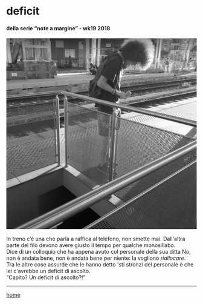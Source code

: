 ﻿
# deficit  

#### della serie “note a margine” - wk19 2018  
![](/interarete015.png "Ciampino - se ne discute")  

In treno c’è una che parla a raffica al telefono, non smette mai. Dall'altra parte del filo devono avere giusto il tempo per qualche monosillabo.  
Dice di un colloquio che ha appena avuto col personale della sua ditta No, non è andata bene, non è andata bene per niente: la vogliono *riallocare*.  
Tra le altre cose assurde che le hanno detto 'sti stronzi del personale è che lei c'avrebbe un deficit di ascolto.  
“Capito? Un deficit di ascolto?!” 

---  
[home](/interarete.md)    

